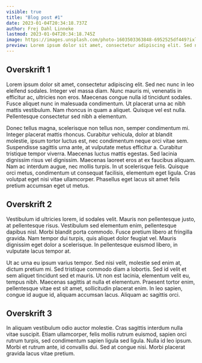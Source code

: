 ```yaml
---
visible: true
title: "Blog post #1"
date: 2023-01-04T20:34:18.737Z
author: Frej Dahl Linneke
lastmod: 2023-01-04T20:34:18.745Z
image: https://images.unsplash.com/photo-1603503363848-6952525df449?ixlib=rb-4.0.3&ixid=MnwxMjA3fDB8MHxwaG90by1wYWdlfHx8fGVufDB8fHx8&auto=format&fit=crop&w=869&q=80
preview: Lorem ipsum dolor sit amet, consectetur adipiscing elit. Sed nec nunc in leo eleifend sodales. Integer vel massa diam. Nunc mauris mi, venenatis in efficitur ac, ultricies non eros. Maecenas congue nulla id tincidunt sodales.
---
```

## Overskrift 1
Lorem ipsum dolor sit amet, consectetur adipiscing elit. Sed nec nunc in leo eleifend sodales. Integer vel massa diam. Nunc mauris mi, venenatis in efficitur ac, ultricies non eros. Maecenas congue nulla id tincidunt sodales. Fusce aliquet nunc in malesuada condimentum. Ut placerat urna ac nibh mattis vestibulum. Nam rhoncus in quam a aliquet. Quisque vel est nulla. Pellentesque consectetur sed nibh a elementum.

Donec tellus magna, scelerisque non tellus non, semper condimentum mi. Integer placerat mattis rhoncus. Curabitur vehicula, dolor at blandit molestie, ipsum tortor luctus est, nec condimentum neque orci vitae sem. Suspendisse sagittis urna ante, at vulputate metus efficitur a. Curabitur tristique tempor viverra. Maecenas luctus mattis egestas. Sed lacinia dignissim risus vel dignissim. Maecenas laoreet eros at ex faucibus aliquam. Nam ac interdum augue, nec mollis turpis. In ut scelerisque felis. Quisque orci metus, condimentum ut consequat facilisis, elementum eget ligula. Cras volutpat eget nisi vitae ullamcorper. Phasellus eget lacus sit amet felis pretium accumsan eget ut metus.

## Overskrift 2
Vestibulum id ultricies lorem, id sodales velit. Mauris non pellentesque justo, at pellentesque risus. Vestibulum sed elementum enim, pellentesque dapibus nisl. Morbi blandit porta commodo. Fusce pretium libero at fringilla gravida. Nam tempor dui turpis, quis aliquet dolor feugiat vel. Mauris dignissim eget dolor a scelerisque. In pellentesque euismod libero, in vulputate lacus tempor at.

Ut ac urna eu ipsum varius tempor. Sed nisi velit, molestie sed enim at, dictum pretium mi. Sed tristique commodo diam a lobortis. Sed id velit et sem aliquet tincidunt sed et mauris. Ut non est lacinia, elementum velit eu, tempus nibh. Maecenas sagittis at nulla et elementum. Praesent tortor enim, pellentesque vitae est sit amet, sollicitudin placerat enim. In leo sapien, congue id augue id, aliquam accumsan lacus. Aliquam ac sagittis orci.

## Overskrift 3
In aliquam vestibulum odio auctor molestie. Cras sagittis interdum nulla vitae suscipit. Etiam ullamcorper, felis mollis rutrum euismod, sapien orci rutrum turpis, sed condimentum sapien ligula sed ligula. Nulla id leo ipsum. Morbi et rutrum ante, id convallis dui. Sed at congue nisi. Morbi placerat gravida lacus vitae pretium.